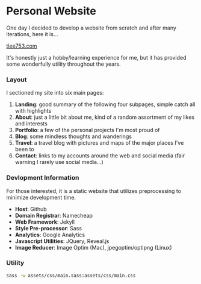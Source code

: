 # Personal Website
One day I decided to develop a website from scratch and after many iterations, here it is...

[tlee753.com](https://tlee753.com)

It's honestly just a hobby/learning experience for me, but it has provided some wonderfully utility throughout the years.

### Layout
I sectioned my site into six main pages:
1. **Landing**: good summary of the following four subpages, simple catch all with highlights
2. **About**: just a little bit about me, kind of a random assortment of my likes and interests
3. **Portfolio**: a few of the personal projects I'm most proud of
4. **Blog**: some mindless thoughts and wanderings
5. **Travel**: a travel blog with pictures and maps of the major places I've been to
6. **Contact**: links to my accounts around the web and social media (fair warning I rarely use social media...)

### Devlopment Information
For those interested, it is a static website that utilizes preprocessing to minimize development time.
- **Host**: Github
- **Domain Registrar**: Namecheap
- **Web Framework**: Jekyll
- **Style Pre-processor**: Sass
- **Analytics**: Google Analytics
- **Javascript Utilities**: JQuery, Reveal.js
- **Image Reducer**: Image Optim (Mac), jpegoptim/optipng (Linux)

### Utility
```bash
sass -w assets/css/main.sass:assets/css/main.css
```
